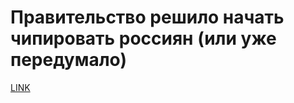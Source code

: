 # Правительство решило начать чипировать россиян (или уже передумало)



[LINK](https://varlamov.ru/4296855.html)